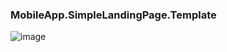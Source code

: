 ### MobileApp.SimpleLandingPage.Template

![image](https://user-images.githubusercontent.com/5353685/107862133-58f38180-6e29-11eb-9833-600739daa9b7.png)
